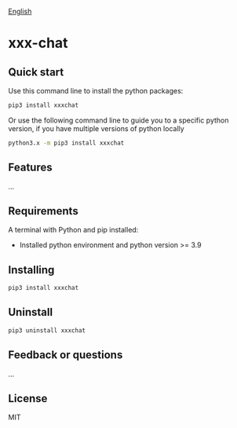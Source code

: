 [English](README.md) 

# xxx-chat 

## Quick start

Use this command line to install the python packages:

```bash
pip3 install xxxchat
```
Or use the following command line to guide you to a specific python version, if you have multiple versions of python locally
```bash
python3.x -m pip3 install xxxchat
```



## Features
...

## Requirements

A terminal with Python and pip installed:

- Installed python environment and python version >= 3.9

## Installing

```bash
pip3 install xxxchat
```

## Uninstall

```bash
pip3 uninstall xxxchat
```

## Feedback or questions
...

## License
MIT

